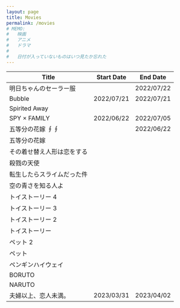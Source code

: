 ```yaml
---
layout: page
title: Movies
permalink: /movies
# MEMO:
#   映画
#   アニメ
#   ドラマ
#
#   日付が入っていないものはいつ見たか忘れた
---
```


| Title | Start Date | End Date |
| --- | :---: | :---: |
| 明日ちゃんのセーラー服 | | 2022/07/22 |
| Bubble | 2022/07/21 | 2022/07/21 |
| Spirited Away | | |
| SPY × FAMILY | 2022/06/22 | 2022/07/05 |
| 五等分の花嫁 ∮∮ | | 2022/06/22 |
| 五等分の花嫁 |
| その着せ替え人形は恋をする |
| 殺戮の天使 |
| 転生したらスライムだった件 |
| 空の青さを知る人よ |
| トイストーリー 4 |
| トイストーリー 3 |
| トイストーリー 2 |
| トイストーリー  |
| ペット 2 |
| ペット |
| ペンギンハイウェイ |
| BORUTO |
| NARUTO |
| 夫婦以上、恋人未満。 | 2023/03/31 | 2023/04/02 |
